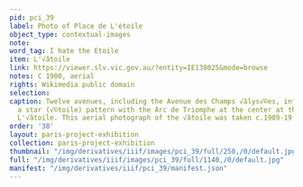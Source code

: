```yaml
---
pid: pci_39
label: Photo of Place de L'étoile
object_type: contextual-images
note: 
word_tag: I hate the Etoile
item: L'√âtoile
link: https://viewer.slv.vic.gov.au/?entity=IE138025&mode=browse
notes: C 1900, aerial
rights: Wikimedia public domain
selection: 
caption: Twelve avenues, including the Avenue des Champs √âlys√©es, intersect to form
  a star (√©toile) pattern with the Arc de Triomphe at the center at the Place de
  L'√âtoile. This aerial photograph of the √âtoile was taken c.1909-19.
order: '38'
layout: paris-project-exhibition
collection: paris-project-exhibition
thumbnail: "/img/derivatives/iiif/images/pci_39/full/250,/0/default.jpg"
full: "/img/derivatives/iiif/images/pci_39/full/1140,/0/default.jpg"
manifest: "/img/derivatives/iiif/pci_39/manifest.json"
---
```

